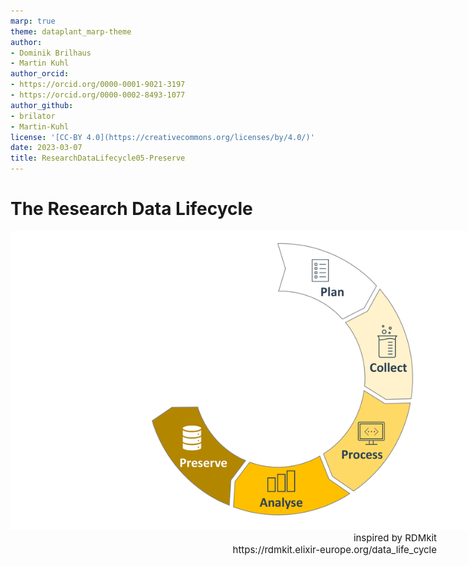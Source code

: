 ```yaml
---
marp: true
theme: dataplant_marp-theme
author:
- Dominik Brilhaus
- Martin Kuhl
author_orcid:
- https://orcid.org/0000-0001-9021-3197
- https://orcid.org/0000-0002-8493-1077
author_github:
- brilator
- Martin-Kuhl
license: '[CC-BY 4.0](https://creativecommons.org/licenses/by/4.0/)'
date: 2023-03-07
title: ResearchDataLifecycle05-Preserve
---
```


# The Research Data Lifecycle

<style scoped>
figure {
  position: center;
  display: block;
  margin: 0 auto;
  width: 850px;
}

figcaption {
  position: absolute;
  right: 50px;
  font-size: 15px;
  text-align: right;
}
</style>

<figure>
  <img src="../../img/ResearchDataLifecycle_seq5.png">
  <figcaption>inspired by RDMkit <br> https://rdmkit.elixir-europe.org/data_life_cycle</figcaption>
</figure>
